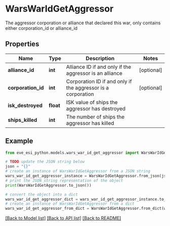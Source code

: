 # WarsWarIdGetAggressor

The aggressor corporation or alliance that declared this war, only contains either corporation_id or alliance_id

## Properties

Name | Type | Description | Notes
------------ | ------------- | ------------- | -------------
**alliance_id** | **int** | Alliance ID if and only if the aggressor is an alliance | [optional] 
**corporation_id** | **int** | Corporation ID if and only if the aggressor is a corporation | [optional] 
**isk_destroyed** | **float** | ISK value of ships the aggressor has destroyed | 
**ships_killed** | **int** | The number of ships the aggressor has killed | 

## Example

```python
from eve_esi_python.models.wars_war_id_get_aggressor import WarsWarIdGetAggressor

# TODO update the JSON string below
json = "{}"
# create an instance of WarsWarIdGetAggressor from a JSON string
wars_war_id_get_aggressor_instance = WarsWarIdGetAggressor.from_json(json)
# print the JSON string representation of the object
print(WarsWarIdGetAggressor.to_json())

# convert the object into a dict
wars_war_id_get_aggressor_dict = wars_war_id_get_aggressor_instance.to_dict()
# create an instance of WarsWarIdGetAggressor from a dict
wars_war_id_get_aggressor_from_dict = WarsWarIdGetAggressor.from_dict(wars_war_id_get_aggressor_dict)
```
[[Back to Model list]](../README.md#documentation-for-models) [[Back to API list]](../README.md#documentation-for-api-endpoints) [[Back to README]](../README.md)


